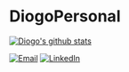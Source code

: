 # DiogoPersonal

[![Diogo's github stats](https://github-readme-stats.vercel.app/api?username=diogolopes18-cyber)](https://github.com/anuraghazra/github-readme-stats)

[![Email](https://img.shields.io/badge/Email-252422.svg?style=for-the-badge&logo=gmail)](mailto:diogolopem12@dennispham.me)
[![LinkedIn](https://img.shields.io/badge/LinkedIn-252422.svg?style=for-the-badge&logo=linkedin&logoColor=blue)](https://www.linkedin.com/in/diogolopes18)
